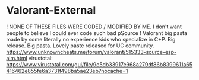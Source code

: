 # Valorant-External
! NONE OF THESE FILES WERE CODED / MODIFIED BY ME. I don't want people to believe I could ever code such bad pSource ! 
Valorant big pasta made by some literally no experience kids who specialize in C+P. Big release. Big pasta.
Lovely paste released for UC community. 
https://www.unknowncheats.me/forum/valorant/515333-source-esp-aim.html
virustotal: https://www.virustotal.com/gui/file/9e5db33917e968a279df86b8399611a65416462e855fe6a3731f498ba5ae23eb?nocache=1
